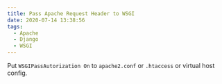 ```yaml
---
title: Pass Apache Request Header to WSGI
date: 2020-07-14 13:38:56
tags:
  - Apache
  - Django
  - WSGI 
---
```


Put `WSGIPassAutorization On` to `apache2.conf` or `.htaccess` or virtual host config.
